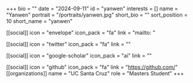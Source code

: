+++
bio = "" 
date = "2024-09-11" 
id = "yanwen" 
interests = [] 
name = "Yanwen" 
portrait = "/portraits/yanwen.jpg" 
short_bio = "" 
sort_position = 10
 short_name = "yanwen" 

[[social]] 
    icon = "envelope" 
    icon_pack = "fa" 
    link = "mailto: "

 [[social]] 
    icon = "twitter" 
    icon_pack = "fa" 
    link = "" 

[[social]] 
    icon = "google-scholar" 
    icon_pack = "ai" 
    link = "" 

[[social]] 
    icon = "github" 
    icon_pack = "fa" 
    link = "https://github.com/" 
[[organizations]] 
     name = "UC Santa Cruz" 
      role = "Masters Student" 
+++